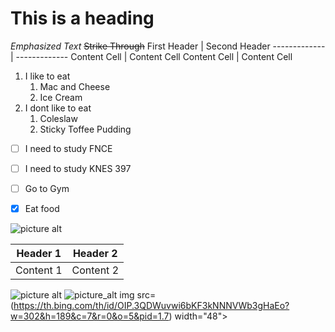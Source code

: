# This is a heading
_Emphasized Text_
~~Strike Through~~
First Header  | Second Header
------------- | -------------
Content Cell  | Content Cell
Content Cell  | Content Cell
1. I like to eat
    1. Mac and Cheese
    2. Ice Cream
2.  I dont like to eat
    1. Coleslaw
    2. Sticky Toffee Pudding
  - [ ] I need to study FNCE
  - [ ] I need to study KNES 397
  - [ ] Go to Gym
  - [x] Eat food





![picture alt](http://via.placeholder.com/200x150 "Title is optional")


Header 1                         |    Header 2
---------------------------------|-----------------------------------
Content 1                        | Content 2
![picture alt](http://via.placeholder.com/200x150 "Title is optional") 
![picture_alt](https://th.bing.com/th/id/OIP.3QDWuvwi6bKF3kNNNVWb3gHaEo?w=302&h=189&c=7&r=0&o=5&pid=1.7)
img src= (https://th.bing.com/th/id/OIP.3QDWuvwi6bKF3kNNNVWb3gHaEo?w=302&h=189&c=7&r=0&o=5&pid=1.7) width="48">

